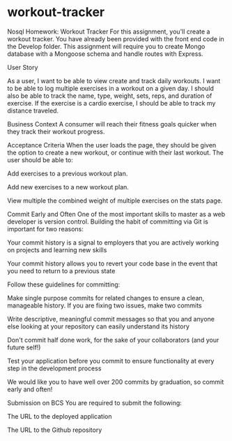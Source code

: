# workout-tracker
Nosql Homework: Workout Tracker
For this assignment, you'll create a workout tracker. You have already been provided with the front end code in the Develop folder. This assignment will require you to create Mongo database with a Mongoose schema and handle routes with Express.

User Story

As a user, I want to be able to view create and track daily workouts. I want to be able to log multiple exercises in a workout on a given day. I should also be able to track the name, type, weight, sets, reps, and duration of exercise. If the exercise is a cardio exercise, I should be able to track my distance traveled.


Business Context
A consumer will reach their fitness goals quicker when they track their workout progress.

Acceptance Criteria
When the user loads the page, they should be given the option to create a new workout, or continue with their last workout.
The user should be able to:


Add exercises to a previous workout plan.


Add new exercises to a new workout plan.


View multiple the combined weight of multiple exercises on the stats page.



Commit Early and Often
One of the most important skills to master as a web developer is version control. Building the habit of committing via Git is important for two reasons:


Your commit history is a signal to employers that you are actively working on projects and learning new skills


Your commit history allows you to revert your code base in the event that you need to return to a previous state


Follow these guidelines for committing:


Make single purpose commits for related changes to ensure a clean, manageable history. If you are fixing two issues, make two commits


Write descriptive, meaningful commit messages so that you and anyone else looking at your repository can easily understand its history


Don't commit half done work, for the sake of your collaborators (and your future self!)


Test your application before you commit to ensure functionality at every step in the development process


We would like you to have well over 200 commits by graduation, so commit early and often!

Submission on BCS
You are required to submit the following:


The URL to the deployed application


The URL to the Github repository
